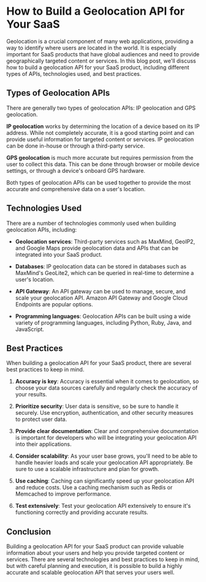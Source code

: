 # How to Build a Geolocation API for Your SaaS

Geolocation is a crucial component of many web applications, providing a way to identify where users are located in the world. It is especially important for SaaS products that have global audiences and need to provide geographically targeted content or services. In this blog post, we'll discuss how to build a geolocation API for your SaaS product, including different types of APIs, technologies used, and best practices.

## Types of Geolocation APIs

There are generally two types of geolocation APIs: IP geolocation and GPS geolocation.

**IP geolocation** works by determining the location of a device based on its IP address. While not completely accurate, it is a good starting point and can provide useful information for targeted content or services. IP geolocation can be done in-house or through a third-party service.

**GPS geolocation** is much more accurate but requires permission from the user to collect this data. This can be done through browser or mobile device settings, or through a device's onboard GPS hardware.

Both types of geolocation APIs can be used together to provide the most accurate and comprehensive data on a user's location.

## Technologies Used

There are a number of technologies commonly used when building geolocation APIs, including:

- **Geolocation services**: Third-party services such as MaxMind, GeoIP2, and Google Maps provide geolocation data and APIs that can be integrated into your SaaS product.

- **Databases**: IP geolocation data can be stored in databases such as MaxMind's GeoLite2, which can be queried in real-time to determine a user's location.

- **API Gateway**: An API gateway can be used to manage, secure, and scale your geolocation API. Amazon API Gateway and Google Cloud Endpoints are popular options.

- **Programming languages**: Geolocation APIs can be built using a wide variety of programming languages, including Python, Ruby, Java, and JavaScript.

## Best Practices

When building a geolocation API for your SaaS product, there are several best practices to keep in mind.

1. **Accuracy is key**: Accuracy is essential when it comes to geolocation, so choose your data sources carefully and regularly check the accuracy of your results.

2. **Prioritize security**: User data is sensitive, so be sure to handle it securely. Use encryption, authentication, and other security measures to protect user data.

3. **Provide clear documentation**: Clear and comprehensive documentation is important for developers who will be integrating your geolocation API into their applications.

4. **Consider scalability**: As your user base grows, you'll need to be able to handle heavier loads and scale your geolocation API appropriately. Be sure to use a scalable infrastructure and plan for growth.

5. **Use caching**: Caching can significantly speed up your geolocation API and reduce costs. Use a caching mechanism such as Redis or Memcached to improve performance.

6. **Test extensively**: Test your geolocation API extensively to ensure it's functioning correctly and providing accurate results.

## Conclusion

Building a geolocation API for your SaaS product can provide valuable information about your users and help you provide targeted content or services. There are several technologies and best practices to keep in mind, but with careful planning and execution, it is possible to build a highly accurate and scalable geolocation API that serves your users well.